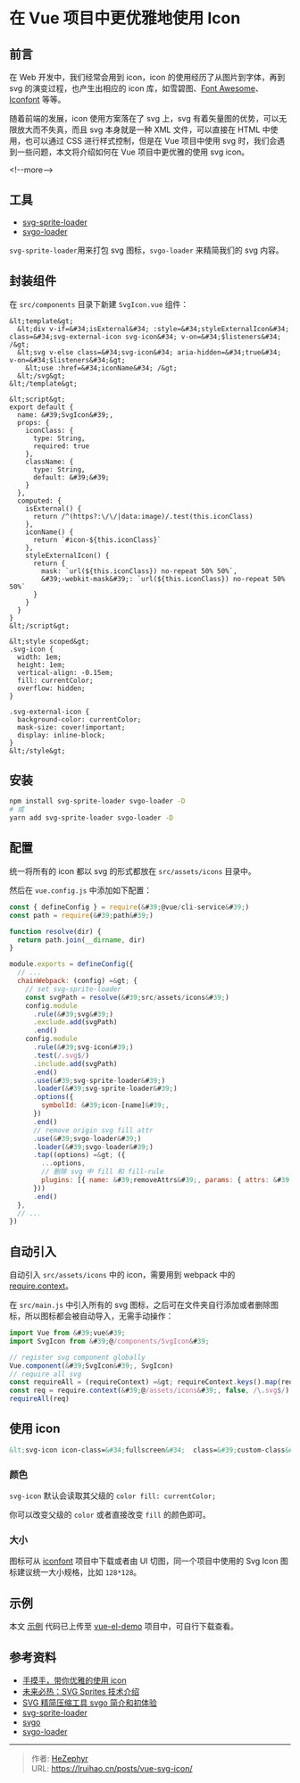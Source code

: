 # 在 Vue 项目中更优雅地使用 Icon


## 前言

在 Web 开发中，我们经常会用到 icon，icon 的使用经历了从图片到字体，再到 svg 的演变过程，也产生出相应的 icon 库，如雪碧图、[Font Awesome](https://fontawesome.com/)、[Iconfont](https://www.iconfont.cn/) 等等。

随着前端的发展，icon 使用方案落在了 svg 上，svg 有着矢量图的优势，可以无限放大而不失真，而且 svg 本身就是一种 XML 文件，可以直接在 HTML 中使用，也可以通过 CSS 进行样式控制，但是在 Vue 项目中使用 svg 时，我们会遇到一些问题，本文将介绍如何在 Vue 项目中更优雅的使用 svg icon。

&lt;!--more--&gt;

## 工具

- [svg-sprite-loader](https://github.com/JetBrains/svg-sprite-loader)
- [svgo-loader](https://github.com/svg/svgo-loader)

`svg-sprite-loader`用来打包 svg 图标，`svgo-loader` 来精简我们的 svg 内容。

## 封装组件

在 `src/components` 目录下新建 `SvgIcon.vue` 组件：

```vue
&lt;template&gt;
  &lt;div v-if=&#34;isExternal&#34; :style=&#34;styleExternalIcon&#34; class=&#34;svg-external-icon svg-icon&#34; v-on=&#34;$listeners&#34; /&gt;
  &lt;svg v-else class=&#34;svg-icon&#34; aria-hidden=&#34;true&#34; v-on=&#34;$listeners&#34;&gt;
    &lt;use :href=&#34;iconName&#34; /&gt;
  &lt;/svg&gt;
&lt;/template&gt;

&lt;script&gt;
export default {
  name: &#39;SvgIcon&#39;,
  props: {
    iconClass: {
      type: String,
      required: true
    },
    className: {
      type: String,
      default: &#39;&#39;
    }
  },
  computed: {
    isExternal() {
      return /^(https?:\/\/|data:image)/.test(this.iconClass)
    },
    iconName() {
      return `#icon-${this.iconClass}`
    },
    styleExternalIcon() {
      return {
        mask: `url(${this.iconClass}) no-repeat 50% 50%`,
        &#39;-webkit-mask&#39;: `url(${this.iconClass}) no-repeat 50% 50%`
      }
    }
  }
}
&lt;/script&gt;

&lt;style scoped&gt;
.svg-icon {
  width: 1em;
  height: 1em;
  vertical-align: -0.15em;
  fill: currentColor;
  overflow: hidden;
}

.svg-external-icon {
  background-color: currentColor;
  mask-size: cover!important;
  display: inline-block;
}
&lt;/style&gt;
```

## 安装

```bash
npm install svg-sprite-loader svgo-loader -D
# 或
yarn add svg-sprite-loader svgo-loader -D
```

## 配置

统一将所有的 icon 都以 svg 的形式都放在 `src/assets/icons` 目录中。

然后在 `vue.config.js` 中添加如下配置：

```js
const { defineConfig } = require(&#39;@vue/cli-service&#39;)
const path = require(&#39;path&#39;)

function resolve(dir) {
  return path.join(__dirname, dir)
}

module.exports = defineConfig({
  // ...
  chainWebpack: (config) =&gt; {
    // set svg-sprite-loader
    const svgPath = resolve(&#39;src/assets/icons&#39;)
    config.module
      .rule(&#39;svg&#39;)
      .exclude.add(svgPath)
      .end()
    config.module
      .rule(&#39;svg-icon&#39;)
      .test(/.svg$/)
      .include.add(svgPath)
      .end()
      .use(&#39;svg-sprite-loader&#39;)
      .loader(&#39;svg-sprite-loader&#39;)
      .options({
        symbolId: &#39;icon-[name]&#39;,
      })
      .end()
      // remove origin svg fill attr
      .use(&#39;svgo-loader&#39;)
      .loader(&#39;svgo-loader&#39;)
      .tap((options) =&gt; ({
        ...options,
        // 删除 svg 中 fill 和 fill-rule
        plugins: [{ name: &#39;removeAttrs&#39;, params: { attrs: &#39;fill|fill-rule&#39; } }],
      }))
      .end()
  },
  // ...
})
```

## 自动引入

自动引入 `src/assets/icons` 中的 icon，需要用到 webpack 中的 [require.context](https://webpack.docschina.org/guides/dependency-management/)。

在 `src/main.js` 中引入所有的 svg 图标，之后可在文件夹自行添加或者删除图标，所以图标都会被自动导入，无需手动操作：

```js
import Vue from &#39;vue&#39;
import SvgIcon from &#39;@/components/SvgIcon&#39;

// register svg component globally 
Vue.component(&#39;SvgIcon&#39;, SvgIcon)
// require all svg
const requireAll = (requireContext) =&gt; requireContext.keys().map(requireContext)
const req = require.context(&#39;@/assets/icons&#39;, false, /\.svg$/)
requireAll(req)
```

## 使用 icon

```html
&lt;svg-icon icon-class=&#34;fullscreen&#34;  class=&#39;custom-class&#39; /&gt;
```

### 颜色

`svg-icon` 默认会读取其父级的 `color fill: currentColor;`

你可以改变父级的 `color` 或者直接改变 `fill` 的颜色即可。

### 大小

图标可从 [iconfont](https://www.iconfont.cn/) 项目中下载或者由 UI 切图，同一个项目中使用的 Svg Icon 图标建议统一大小规格，比如 `128*128`。

## 示例

本文 [示例](https://lruihao.github.io/vue-el-demo/#/icons) 代码已上传至 [vue-el-demo](https://github.com/Lruihao/vue-el-demo) 项目中，可自行下载查看。

## 参考资料

- [手摸手，带你优雅的使用 icon](https://juejin.cn/post/6844903517564436493)
- [未来必热：SVG Sprites 技术介绍](https://www.zhangxinxu.com/wordpress/2014/07/introduce-svg-sprite-technology/)
- [SVG 精简压缩工具 svgo 简介和初体验](https://www.zhangxinxu.com/wordpress/2016/02/svg-compress-tool-svgo-experience/)
- [svg-sprite-loader](https://github.com/JetBrains/svg-sprite-loader)
- [svgo](https://github.com/svg/svgo)
- [svgo-loader](https://github.com/svg/svgo-loader)


---

> 作者: [HeZephyr](https://github.com/HeZephyr)  
> URL: https://lruihao.cn/posts/vue-svg-icon/  

